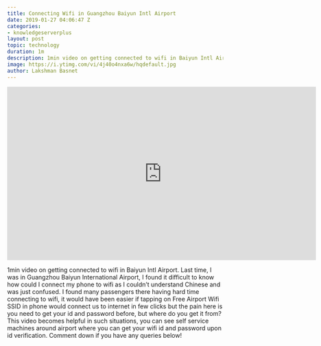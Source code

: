 ```yaml
---
title: Connecting Wifi in Guangzhou Baiyun Intl Airport
date: 2019-01-27 04:06:47 Z
categories:
- knowledgeserverplus
layout: post
topic: technology
duration: 1m
description: 1min video on getting connected to wifi in Baiyun Intl Airport. Last time, I was in Guangzhou Baiyun International Airport, I found it difficult to know how could I connect my phone to wifi as I couldn’t understand Chinese and was just confused. I found many passengers there having hard time connecting to wifi, it would have been easier if tapping on Free Airport Wifi SSID in phone would connect us to internet in few clicks but the pain here is you need to get your id and password before, but where do you get it from? This video becomes helpful in such situations, you can see self service machines around airport where you can get your wifi id and password upon id verification. Comment down if you have any queries below!
image: https://i.ytimg.com/vi/4j40o4nxa6w/hqdefault.jpg
author: Lakshman Basnet
---
```

<div class="abc">
<iframe width="720" height="405" src="https://www.youtube.com/embed/4j40o4nxa6w?controls=0" frameborder="0" allow="accelerometer; autoplay; encrypted-media; gyroscope; picture-in-picture" allowfullscreen></iframe>

</div>

1min video on getting connected to wifi in Baiyun Intl Airport. Last time, I was in Guangzhou Baiyun International Airport, I found it difficult to know how could I connect my phone to wifi as I couldn’t understand Chinese and was just confused. I found many passengers there having hard time connecting to wifi, it would have been easier if tapping on Free Airport Wifi SSID in phone would connect us to internet in few clicks but the pain here is you need to get your id and password before, but where do you get it from? This video becomes helpful in such situations, you can see self service machines around airport where you can get your wifi id and password upon id verification. Comment down if you have any queries below!